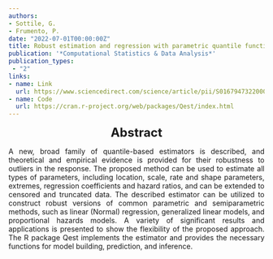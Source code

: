 ```yaml
---
authors:
- Sottile, G.
- Frumento, P.
date: "2022-07-01T00:00:00Z"
title: Robust estimation and regression with parametric quantile functions
publication: '*Computational Statistics & Data Analysis*'  
publication_types:
 - "2"
links:
- name: Link
  url: https://www.sciencedirect.com/science/article/pii/S0167947322000512
- name: Code
  url: https://cran.r-project.org/web/packages/Qest/index.html
---
```


<font size="5"> <center><b> Abstract </b> </center></font>

<p style="text-align: justify;">
A new, broad family of quantile-based estimators is described, and theoretical and empirical evidence is provided for their robustness to outliers in the response. The proposed method can be used to estimate all types of parameters, including location, scale, rate and shape parameters, extremes, regression coefficients and hazard ratios, and can be extended to censored and truncated data. The described estimator can be utilized to construct robust versions of common parametric and semiparametric methods, such as linear (Normal) regression, generalized linear models, and proportional hazards models. A variety of significant results and applications is presented to show the flexibility of the proposed approach. The R package Qest implements the estimator and provides the necessary functions for model building, prediction, and inference.
</p>
